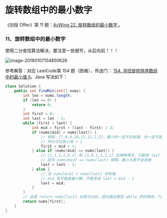 # 旋转数组中的最小数字

《剑指 Offer》第 11 题：[AcWing 22. 旋转数组的最小数字 ](https://www.acwing.com/activity/content/problem/content/217/1/)。

### 11、旋转数组中的最小数字

使用二分查找算法解决，要注意一些细节，从后向前！！！

![image-20190107154850626](https://ws2.sinaimg.cn/large/006tNc79ly1fyy2jdlwtrj30tw11ynpd.jpg)

参考解答：对应 LeetCode第 154 题（困难），传送门： [154. 寻找旋转排序数组中的最小值 II](https://leetcode-cn.com/problems/find-minimum-in-rotated-sorted-array-ii/description/)。Java 写法如下：

```java
class Solution {
    public int findMin(int[] nums) {
        int len = nums.length;
        if (len == 0) {
            return 0;
        }
        int first = 0;
        int last = len - 1;
        while (first < last) {
            int mid = first + (last - first) / 2;
            if (nums[mid] > nums[last]) {
                // 例如：[7,8,9,10,11,12,1,2]，最小的一定不在前面，也一定不是 mid
                // 所以可以放心地 + 1
                first = mid + 1;
            } else if (nums[mid] == nums[last]) {
                // [1,1,1,1,0,1] 和 [1,0,1,1,1,1] 这两种情况，只能把 last 给排除掉
                // 因为 nums[mid] == nums[last] 相等，最小元素不会丢掉
                last = last - 1;
            } else {
                // 当 nums[mid] < nums[last] 的时候
                // mid 有可能是最小解，不能写成 last = mid - 1
                last = mid;
            }
        }
        // 这里 return nums[last] 也是可以的，因为跳出那层 while 的时候有，first = last 
        return nums[first];
    }
}
```

